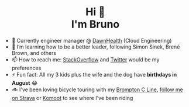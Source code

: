 <h1 align="center">Hi 👋<br>I'm Bruno</h1>

- 🔭 Currently engineer manager @ [DawnHealth](https://dawnhealth.com/) (Cloud Engineering)
- 🌱 I’m learning how to be a better leader, following Simon Sinek, Brené Brown, and others
- 📫 How to reach me: [StackOverflow](https://stackoverflow.com/users/28004/balexandre?tab=profile) and [Twitter](https://twitter.com/balexandre) would be my preferences
- ⚡ Fun fact: All my 3 kids plus the wife and the dog have **birthdays in August** 😂
- 🚲 I've been loving bicycle touring with my [Brompton C Line](https://global.brompton.com/c-line), [follow me on Strava](https://strava.com/athletes/27719527) or [Komoot](https://www.komoot.com/user/2542150302711) to see where I've been riding